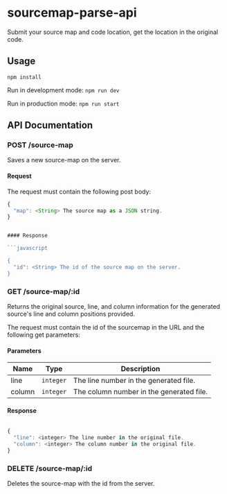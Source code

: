 # sourcemap-parse-api

Submit your source map and code location, get the location in the original code.

## Usage

`npm install`

Run in development mode:
`npm run dev`

Run in production mode:
`npm run start`

## API Documentation

### POST /source-map

Saves a new source-map on the server.

#### Request

The request must contain the following post body:

```javascript
{
  "map": <String> The source map as a JSON string.
}


#### Response

```javascript

{
  "id": <String> The id of the source map on the server.
}

```

### GET /source-map/:id

Returns the original source, line, and column information for the generated source's line and column positions provided.

The request must contain the id of the sourcemap in the URL and the following get parameters:

#### Parameters

| Name   | Type     | Description                              |
|--------|----------|------------------------------------------|
| line   | `integer` | The line number in the generated file.   |
| column | `integer` | The column number in the generated file. |


#### Response

```javascript

{
  "line": <integer> The line number in the original file.
  "column": <integer> The column number in the original file.
}

```

### DELETE /source-map/:id

Deletes the source-map with the id from the server.

